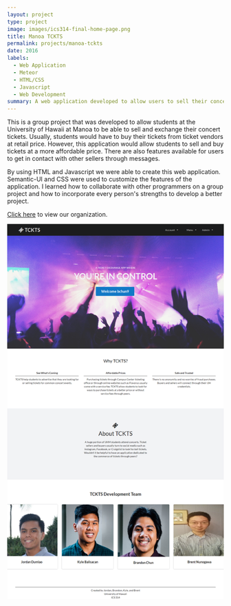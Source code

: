 ```yaml
---
layout: project
type: project
image: images/ics314-final-home-page.png
title: Manoa TCKTS
permalink: projects/manoa-tckts
date: 2016
labels:
  - Web Application
  - Meteor
  - HTML/CSS
  - Javascript
  - Web Development
summary: A web application developed to allow users to sell their concert tickets easily.
---
```


This is a group project that was developed to allow students at the University of Hawaii at Manoa to be able to sell and exchange their concert tickets. Usually, students would have to buy their tickets from ticket vendors at retail price. However, this application would allow students to sell and buy tickets at a more affordable price. There are also features available for users to get in contact with other sellers through messages.

By using HTML and Javascript we were able to create this web application. Semantic-UI and CSS were used to customize the features of the application. I learned how to collaborate with other programmers on a group project and how to incorporate every person's strengths to develop a better project.


<a href="https://manoa-tckts.github.io/">Click here</a> to view our organization.

![alt text](images/Landing-page.png)
